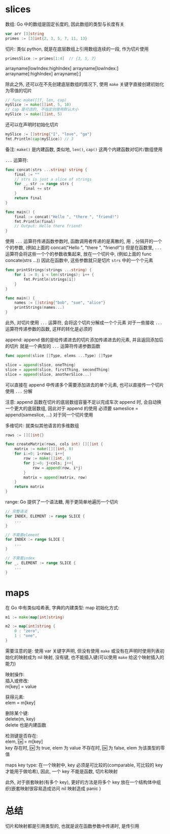 # slices
数组:
Go 中的数组是固定长度的, 因此数组的类型与长度有关
```go
var arr [3]string
primes := [3]int{2, 3, 5, 7, 11, 13}
```

切片:
类似 python, 就是在底层数组上引用数组连续的一段, 作为切片使用
```go
primesSlice := primes[1:4]  // {3, 5, 7}
```
arrayname[lowIndex:highIndex]
arrayname[lowIndex:]
arrayname[:highIndex]
arrayname[:]

除此之外, 还可以在不先创建底层数组的情况下, 使用 `make` 关键字直接创建初始化为零值的切片
```go
// func make([]T, len, cap)
mySlice := make([]int, 5, 10)
// cap 是可选的, 不指定则使用默认大小
mySlice := make([]int, 5)
```

还可以在声明时初始化切片
```go
mySlice := []string{"I", "love", "go"}
fmt.Println(cap(mySlice)) // 3
```

备注: `make()` 是内建函数, 类似地, `len()`, `cap()` 这两个内建函数对切片/数组使用

`...` 运算符:
```go
func concat(strs ...string) string {
    final := ""
    // strs is just a slice of strings
    for _, str := range strs {
        final += str
    }
    return final
}

func main() {
    final := concat("Hello ", "there ", "friend!")
    fmt.Println(final)
    // Output: Hello there friend!
}

```
使用 `...` 运算符传递函数参数时, 
函数调用者传递的是离散的, 用 `,` 分隔开的一个个的参数, (例如上面的 concat("Hello ", "there ", "friend!"))
但是在函数里, `...` 运算符会将这些一个个的参数收集起来, 放在一个切片中, (例如上面的 func concate(strs ...))
因此在函数中, 这些参数就只是切片 `strs` 中的一个个元素

```go
func printStrings(strings ...string) {
	for i := 0; i < len(strings); i++ {
		fmt.Println(strings[i])
	}
}

func main() {
    names := []string{"bob", "sue", "alice"}
    printStrings(names...)
}

```
此外, 对切片使用 `...` 运算符, 会将这个切片分解成一个个元素
对于一些接收 `...` 运算符传递参数的函数, 这样的转化是必须的


append:
append 做的是给传递进去的切片添加传递进去的元素, 并且返回添加后的切片
就是一个典型的 `...` 运算符传递参数函数
```go
func append(slice []Type, elems ...Type) []Type

slice = append(slice, oneThing)
slice = append(slice, firstThing, secondThing)
slice = append(slice, anotherSlice...)
```
可以直接在 append 中传递多个需要添加进去的单个元素,
也可以直接传一个切片使用 `...` 分解

注意: append 函数在切片的底层数组容量不足以完成车次 append 时, 会自动换一个更大的底层数组, 因此对于 append 的使用
必须要 sameslice = append(sameslice, ...)
对于同一个切片使用

多维切片:
就类似其他语言的多维数组
```go
rows := [][]int{}

func createMatrix(rows, cols int) [][]int {
	matrix := make([][]int, 0)
	for i:=0; i<rows; i++{
		row := make([]int, 0)
		for j:=0; j<cols; j++{
			row = append(row, i*j)
		}
		matrix = append(matrix, row)
	}
	return matrix
}
```

range:
Go 提供了一个语法糖, 用于更简单地遍历一个切片
```go
// 完整语法
for INDEX, ELEMENT := range SLICE {
	...
}

// 不需要element
for INDEX := range SLICE {
	...
}

// 不需要index
for _, ELEMENT := range SLICE {
	...
}
```


# maps
在 Go 中有类似哈希表, 字典的内建类型: map
初始化方式:
```go
m1 := make(map[int]string)

m2 := map[int]string {
	0 : "zero",
	1 : "one",
}
```

需要注意的是:
使用 var 关键字声明, 但没有使用 `make` 或没有在声明时使用列表初始化的映射成为 nil 映射, 没有键, 也不能插入键(可以使用 `make` 给这个映射插入的能力)

映射操作:  
插入或修改:  
m[key] = value

获得元素:  
elem = m[key]

删除某个键:  
delete(m, key)  
delete 也是内建函数

检测键是否存在:  
elem, 🆗 = m[key]  
key 存在时, 🆗 为 true, elem 为 value
不存在时, 🆗 为 false, elem 为该类型的零值


maps key type:
在一个映射中, key 必须是可比较的(comparable, 可比较的 key 才能用于做哈希),
因此, 一个 key 不能是函数, 切片和映射

此外, 对于嵌套映射(有多个 key), 更好的方法是将多个 key 放在一个结构体中组织(嵌套映射很容易造成访问 nil 映射造成 panic )


# 总结
切片和映射都是引用类型的, 也就是说在函数参数中传递时, 是传引用